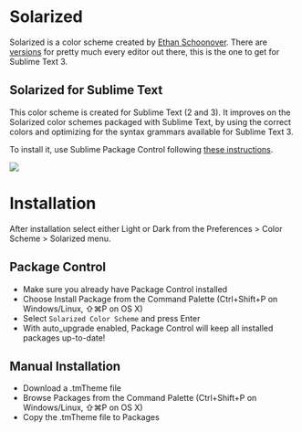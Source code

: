 # Solarized

Solarized is a color scheme created by [Ethan Schoonover](http://ethanschoonover.com/solarized). There are [versions](https://github.com/altercation/solarized) for pretty much every editor out there, this is the one to get for Sublime Text 3.

## Solarized for Sublime Text

This color scheme is created for Sublime Text (2 and 3). It improves on the Solarized color schemes packaged with Sublime Text, by using the correct colors and optimizing for the syntax grammars available for Sublime Text 3.

To install it, use Sublime Package Control following [these instructions](http://wbond.net/sublime_packages/package_control/installation).

![](https://raw.githubusercontent.com/braver/Solarized/master/solarized.png)

# Installation

After installation select either Light or Dark from the Preferences > Color Scheme > Solarized menu.

## Package Control

* Make sure you already have Package Control installed
* Choose Install Package from the Command Palette (Ctrl+Shift+P on Windows/Linux, ⇧⌘P on OS X)
* Select `Solarized Color Scheme` and press Enter
* With auto_upgrade enabled, Package Control will keep all installed packages up-to-date!

## Manual Installation

* Download a .tmTheme file
* Browse Packages from the Command Palette (Ctrl+Shift+P on Windows/Linux, ⇧⌘P on OS X)
* Copy the .tmTheme file to Packages

